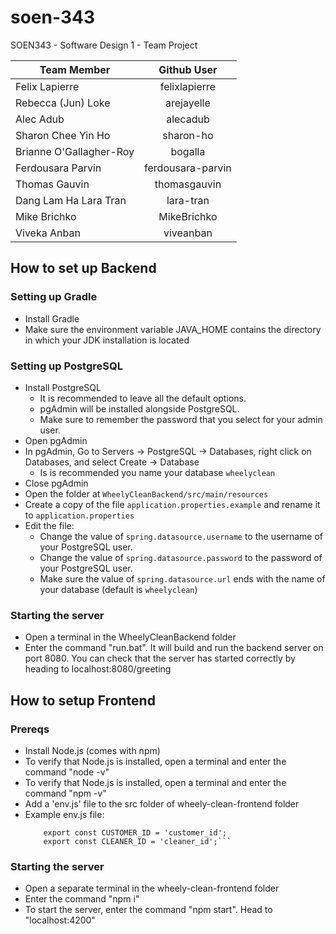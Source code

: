 # soen-343
SOEN343 - Software Design 1 - Team Project

| Team Member        | Github User           |
| ------------- |:-------------:|
| Felix Lapierre     | felixlapierre |
| Rebecca (Jun) Loke      | arejayelle      |
| Alec Adub | alecadub      |
| Sharon Chee Yin Ho | sharon-ho |
| Brianne O'Gallagher-Roy | bogalla |
| Ferdousara Parvin | ferdousara-parvin |
| Thomas Gauvin | thomasgauvin |
| Dang Lam Ha Lara Tran | lara-tran |
| Mike Brichko | MikeBrichko |
| Viveka Anban | viveanban |

## How to set up Backend
### Setting up Gradle
- Install Gradle
- Make sure the environment variable JAVA_HOME contains the directory in which your JDK installation is located
### Setting up PostgreSQL
- Install PostgreSQL
  - It is recommended to leave all the default options.
  - pgAdmin will be installed alongside PostgreSQL.
  - Make sure to remember the password that you select for your admin user.
- Open pgAdmin
- In pgAdmin, Go to Servers -> PostgreSQL -> Databases, right click on Databases, and select Create -> Database
  - Is is recommended you name your database `wheelyclean`
- Close pgAdmin
- Open the folder at `WheelyCleanBackend/src/main/resources`
- Create a copy of the file `application.properties.example` and rename it to `application.properties`
- Edit the file:
  - Change the value of `spring.datasource.username` to the username of your PostgreSQL user.
  - Change the value of `spring.datasource.password` to the password of your PostgreSQL user.
  - Make sure the value of `spring.datasource.url` ends with the name of your database (default is `wheelyclean`)
### Starting the server
- Open a terminal in the WheelyCleanBackend folder
- Enter the command "run.bat". It will build and run the backend server on port 8080. You can check that the server has started correctly by heading to localhost:8080/greeting

## How to setup Frontend
### Prereqs
- Install Node.js (comes with npm)
- To verify that Node.js is installed, open a terminal and enter the command "node -v"
- To verify that Node.js is installed, open a terminal and enter the command "npm -v"
- Add a 'env.js' file to the src folder of wheely-clean-frontend folder
- Example env.js file:
    ``` export const APIKey = 'api_key;
        export const CUSTOMER_ID = 'customer_id';
        export const CLEANER_ID = 'cleaner_id';```
### Starting the server
- Open a separate terminal in the wheely-clean-frontend folder
- Enter the command "npm i"
- To start the server, enter the command "npm start". Head to "localhost:4200"

